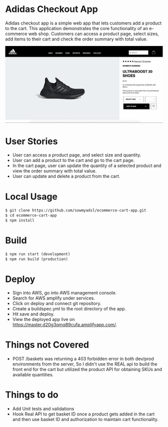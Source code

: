 # Adidas Checkout App

Adidas checkout app is a simple web app that lets customers add a product to the cart. This application demonstrates the core functionality of an e-commerce web shop. Customers can access a product page, select sizes, add items to their cart and check the order summary with total value.

![Adidas Checkout Cart Demo](src/public/checkout.gif)

# User Stories

- User can access a product page, and select size and quantity.
- User can add a product to the cart and go to the cart page.
- In the cart page, user can update the quantity of a selected product and view the order summary with total value.
- User can update and delete a product from the cart.

# Local Usage

```
$ git clone https://github.com/sowmyadsl/ecommerce-cart-app.git
$ cd ecommerce-cart-app
$ npm install
```

# Build

```
$ npm run start (development)
$ npm run build (production)
```

# Deploy

- Sign into AWS, go into AWS management console.
- Search for AWS amplify under services.
- Click on deploy and connect git repository.
- Create a buildspec.yml to the root directory of the app.
- Hit save and deploy.
- View the deployed app live on https://master.d20g3qmq89cufa.amplifyapp.com/.

# Things not Covered

- POST /baskets was returning a 403 forbidden error in both dev/prod environments from the server, So I didn't use the REAL api to build the front end for the cart but utilized the product API for obtaining SKUs and available quantities.

# Things to do

- Add Unit tests and validations
- Hook Real API to get basket ID once a product gets added in the cart and then use basket ID and authorization to maintain cart functionality.

